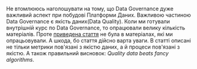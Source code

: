 Не втомлююсь наголошувати на тому, що Data Governance дуже важливий аспект при побудові Платформи Даних. Важливою частиною Data Governance є якість даних(Data Quality). Коли ми готували внутрішній курс по Data Governance, то опрацювали велику кількість матеріалів. 
Проте [приведена стаття](https://towardsdatascience.com/the-ultimate-guide-to-data-cleaning-3969843991d4) не була в матеріалах, які ми опрацьовували. А шкода, бо стаття дійсно варта уваги. 
В статті описані не тільки метрики пов'язані з якістю даних, а й  процеси пов'язані з якістю. А також правильний висновок: _Quality data beats fancy algorithms_.